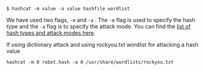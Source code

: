 ```
$ hashcat -m value -a value hashfile wordlist
```

We have used two flags, `-m` and `-a` . The `-m` flag is used to specify the hash type and the `-a` flag is to specify the attack mode. You can find the [list of hash types and attack modes here](https://hashcat.net/wiki/doku.php?id=hashcat).



If using dictionary attack and using rockyou.txt wordlist for attacking a hash value

```
hashcat -m 0 robot.hash -a 0 /usr/share/wordlists/rockyou.txt 
```



